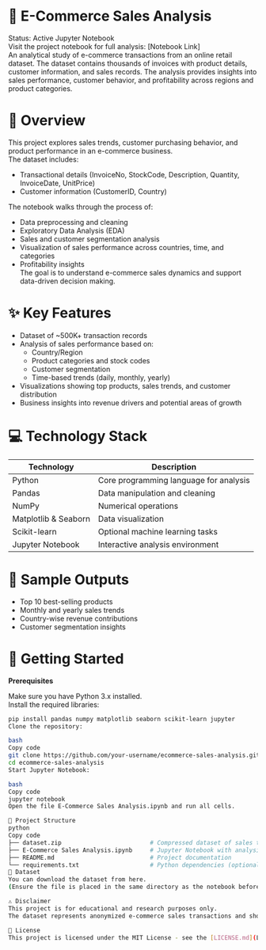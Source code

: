 # 🛒 E-Commerce Sales Analysis
Status: Active Jupyter Notebook  
Visit the project notebook for full analysis: [Notebook Link]  
An analytical study of e-commerce transactions from an online retail dataset. The dataset contains thousands of invoices with product details, customer information, and sales records. The analysis provides insights into sales performance, customer behavior, and profitability across regions and product categories.

# 🌟 Overview
This project explores sales trends, customer purchasing behavior, and product performance in an e-commerce business.  
The dataset includes:
- Transactional details (InvoiceNo, StockCode, Description, Quantity, InvoiceDate, UnitPrice)  
- Customer information (CustomerID, Country)  

The notebook walks through the process of:
- Data preprocessing and cleaning  
- Exploratory Data Analysis (EDA)  
- Sales and customer segmentation analysis  
- Visualization of sales performance across countries, time, and categories  
- Profitability insights  
The goal is to understand e-commerce sales dynamics and support data-driven decision making.

# ✨ Key Features
- Dataset of ~500K+ transaction records  
- Analysis of sales performance based on:  
  - Country/Region  
  - Product categories and stock codes  
  - Customer segmentation  
  - Time-based trends (daily, monthly, yearly)  
- Visualizations showing top products, sales trends, and customer distribution  
- Business insights into revenue drivers and potential areas of growth  

# 💻 Technology Stack
| Technology      | Description                          |
|-----------------|--------------------------------------|
| Python          | Core programming language for analysis |
| Pandas          | Data manipulation and cleaning       |
| NumPy           | Numerical operations                 |
| Matplotlib & Seaborn | Data visualization             |
| Scikit-learn    | Optional machine learning tasks      |
| Jupyter Notebook| Interactive analysis environment     |

# 📸 Sample Outputs
- Top 10 best-selling products  
- Monthly and yearly sales trends  
- Country-wise revenue contributions  
- Customer segmentation insights  

# 🚀 Getting Started
**Prerequisites**

Make sure you have Python 3.x installed.  
Install the required libraries:  

```bash
pip install pandas numpy matplotlib seaborn scikit-learn jupyter
Clone the repository:

bash
Copy code
git clone https://github.com/your-username/ecommerce-sales-analysis.git
cd ecommerce-sales-analysis
Start Jupyter Notebook:

bash
Copy code
jupyter notebook
Open the file E-Commerce Sales Analysis.ipynb and run all cells.

📁 Project Structure
python
Copy code
├── dataset.zip                         # Compressed dataset of sales transactions  
├── E-Commerce Sales Analysis.ipynb     # Jupyter Notebook with analysis  
├── README.md                           # Project documentation  
└── requirements.txt                    # Python dependencies (optional)  
📂 Dataset
You can download the dataset from here.
(Ensure the file is placed in the same directory as the notebook before running analysis.)

⚠️ Disclaimer
This project is for educational and research purposes only.
The dataset represents anonymized e-commerce sales transactions and should not be used for commercial decision-making without validation.

📄 License
This project is licensed under the MIT License - see the [LICENSE.md](LICENSE.md) file for details.
